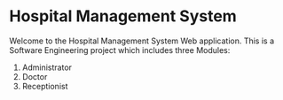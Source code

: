 # Hospital Management System
Welcome to the Hospital Management System Web application.
This is a Software Engineering project which includes three Modules:
1. Administrator
2. Doctor
3. Receptionist
